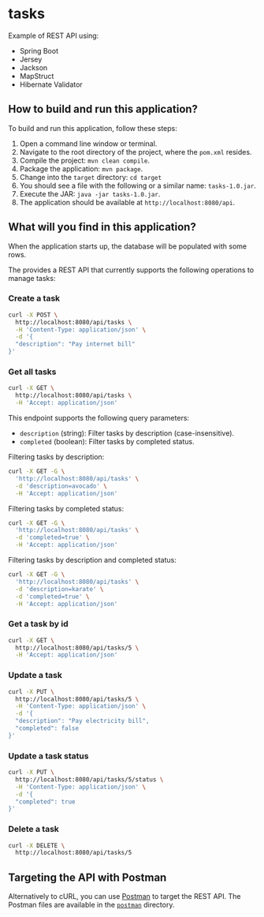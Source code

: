# tasks

Example of REST API using:

* Spring Boot
* Jersey
* Jackson
* MapStruct
* Hibernate Validator

## How to build and run this application?

To build and run this application, follow these steps:

1. Open a command line window or terminal.
1. Navigate to the root directory of the project, where the `pom.xml` resides.
1. Compile the project: `mvn clean compile`.
1. Package the application: `mvn package`.
1. Change into the `target` directory: `cd target`
1. You should see a file with the following or a similar name: `tasks-1.0.jar`.
1. Execute the JAR: `java -jar tasks-1.0.jar`.
1. The application should be available at `http://localhost:8080/api`.

## What will you find in this application?

When the application starts up, the database will be populated with some rows. 

The provides a REST API that currently supports the following operations to manage tasks:

### Create a task

```bash
curl -X POST \
  http://localhost:8080/api/tasks \
  -H 'Content-Type: application/json' \
  -d '{
  "description": "Pay internet bill"
}'
```
### Get all tasks

```bash
curl -X GET \
  http://localhost:8080/api/tasks \
  -H 'Accept: application/json'
```

This endpoint supports the following query parameters:

- `description` (string): Filter tasks by description (case-insensitive).
- `completed` (boolean): Filter tasks by completed status.

Filtering tasks by description:

```bash
curl -X GET -G \
  'http://localhost:8080/api/tasks' \
  -d 'description=avocado' \
  -H 'Accept: application/json'
```

Filtering tasks by completed status:

```bash
curl -X GET -G \
  'http://localhost:8080/api/tasks' \
  -d 'completed=true' \
  -H 'Accept: application/json'
```

Filtering tasks by description and completed status:

```bash
curl -X GET -G \
  'http://localhost:8080/api/tasks' \
  -d 'description=karate' \
  -d 'completed=true' \
  -H 'Accept: application/json'
```

### Get a task by id

```bash
curl -X GET \
  http://localhost:8080/api/tasks/5 \
  -H 'Accept: application/json'
```

### Update a task

```bash
curl -X PUT \
  http://localhost:8080/api/tasks/5 \
  -H 'Content-Type: application/json' \
  -d '{
  "description": "Pay electricity bill",
  "completed": false
}'
```

### Update a task status

```bash
curl -X PUT \
  http://localhost:8080/api/tasks/5/status \
  -H 'Content-Type: application/json' \
  -d '{
  "completed": true
}'
```

### Delete a task

```bash
curl -X DELETE \
  http://localhost:8080/api/tasks/5
```

## Targeting the API with Postman

Alternatively to cURL, you can use [Postman][] to target the REST API. The Postman files are available in the [`postman`][postman GitHub directory] directory.

[Postman]: https://www.getpostman.com/
[postman GitHub directory]: https://github.com/cassiomolin/tasks/tree/master/postman